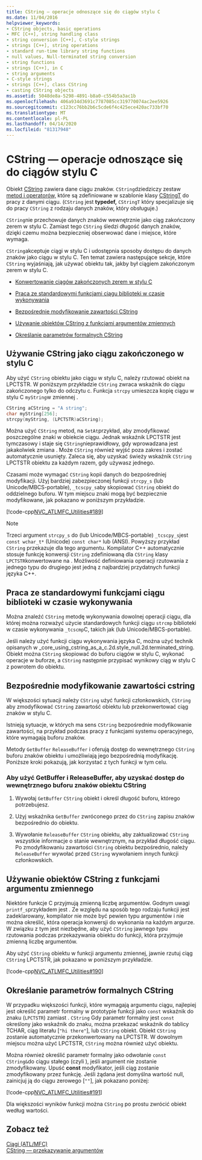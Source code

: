 ```yaml
---
title: CString — operacje odnoszące się do ciągów stylu C
ms.date: 11/04/2016
helpviewer_keywords:
- CString objects, basic operations
- MFC [C++], string handling class
- string conversion [C++], C-style strings
- strings [C++], string operations
- standard run-time library string functions
- null values, Null-terminated string conversion
- string functions
- strings [C++], in C
- string arguments
- C-style strings
- strings [C++], class CString
- casting CString objects
ms.assetid: 5048de8a-5298-4891-b8a0-c554b5a3ac1b
ms.openlocfilehash: 406a934d3691c7787085cc319770074ac2ee5926
ms.sourcegitcommit: c123cc76bb2b6c5cde6f4c425ece420ac733bf70
ms.translationtype: MT
ms.contentlocale: pl-PL
ms.lasthandoff: 04/14/2020
ms.locfileid: "81317948"
---
```

# <a name="cstring-operations-relating-to-c-style-strings"></a>CString — operacje odnoszące się do ciągów stylu C

Obiekt [CString](../atl-mfc-shared/using-cstring.md) zawiera dane ciągu znaków. `CString`dziedziczy zestaw [metod i operatorów,](../atl-mfc-shared/reference/cstringt-class.md) które są zdefiniowane w szablonie klasy [CStringT](../atl-mfc-shared/reference/cstringt-class.md) do pracy z danymi ciągu. (`CString` jest **typedef,** `CStringT` który specjalizuje się do pracy `CString` z rodzaju danych znaków, który obsługuje.)

`CString`nie przechowuje danych znaków wewnętrznie jako ciąg zakończony zerem w stylu C. Zamiast tego `CString` śledzi długość danych znaków, dzięki czemu można bezpieczniej obserwować dane i miejsce, które wymaga.

`CString`akceptuje ciągi w stylu C i udostępnia sposoby dostępu do danych znaków jako ciągu w stylu C. Ten temat zawiera następujące sekcje, które `CString` wyjaśniają, jak używać obiektu tak, jakby był ciągiem zakończonym zerem w stylu C.

- [Konwertowanie ciągów zakończonych zerem w stylu C](#_core_using_cstring_as_a_c.2d.style_null.2d.terminated_string)

- [Praca ze standardowymi funkcjami ciągu biblioteki w czasie wykonywania](#_core_working_with_standard_run.2d.time_library_string_functions)

- [Bezpośrednie modyfikowanie zawartości CString](#_core_modifying_cstring_contents_directly)

- [Używanie obiektów CString z funkcjami argumentów zmiennych](#_core_using_cstring_objects_with_variable_argument_functions)

- [Określanie parametrów formalnych CString](#_core_specifying_cstring_formal_parameters)

## <a name="using-cstring-as-a-c-style-null-terminated-string"></a><a name="_core_using_cstring_as_a_c.2d.style_null.2d.terminated_string"></a>Używanie CString jako ciągu zakończonego w stylu C

Aby użyć `CString` obiektu jako ciągu w stylu C, należy rzutować obiekt na LPCTSTR. W poniższym przykładzie `CString` zwraca wskaźnik do ciągu zakończonego tylko do odczytu c. Funkcja `strcpy` umieszcza kopię ciągu w stylu C `myString`w zmiennej .

```cpp
CString aCString = "A string";
char myString[256];
strcpy(myString, (LPCTSTR)aCString);
```

Można użyć `CString` metod, na `SetAt`przykład, aby zmodyfikować poszczególne znaki w obiekcie ciągu. Jednak wskaźnik LPCTSTR jest tymczasowy i staje się `CString`nieprawidłowy, gdy wprowadzana jest jakakolwiek zmiana . Może `CString` również wyjść poza zakres i zostać automatycznie usunięty. Zaleca się, aby uzyskać świeży wskaźnik `CString` LPCTSTR obiektu za każdym razem, gdy używasz jednego.

Czasami może wymagać `CString` kopii danych do bezpośredniej modyfikacji. Użyj bardziej zabezpieczonej funkcji `strcpy_s` (lub Unicode/MBCS-portable), `_tcscpy_s`aby skopiować `CString` obiekt do oddzielnego buforu. W tym miejscu znaki mogą być bezpiecznie modyfikowane, jak pokazano w poniższym przykładzie.

[!code-cpp[NVC_ATLMFC_Utilities#189](../atl-mfc-shared/codesnippet/cpp/cstring-operations-relating-to-c-style-strings_1.cpp)]

> [!NOTE]
> Trzeci argument `strcpy_s` do (lub Unicode/MBCS-portable) `_tcscpy_s`jest `const wchar_t*` (Unicode) `const char*` lub (ANSI). Powyższy przykład `CString` przekazuje dla tego argumentu. Kompilator C++ automatycznie stosuje funkcję konwersji `CString` zdefiniowaną dla `CString` klasy `LPCTSTR`konwertowane na . Możliwość definiowania operacji rzutowania z jednego typu do drugiego jest jedną z najbardziej przydatnych funkcji języka C++.

## <a name="working-with-standard-run-time-library-string-functions"></a><a name="_core_working_with_standard_run.2d.time_library_string_functions"></a>Praca ze standardowymi funkcjami ciągu biblioteki w czasie wykonywania

Można znaleźć `CString` metodę wykonywania dowolnej operacji ciągu, dla której można rozważyć użycie standardowych funkcji ciągu `strcmp` biblioteki w czasie wykonywania `_tcscmp`C, takich jak (lub Unicode/MBCS-portable).

Jeśli należy użyć funkcji ciągu wykonywania języka C, można użyć technik opisanych w _core_using_cstring_as_a_c.2d.style_null.2d.terminated_string. Obiekt można `CString` skopiować do buforu ciągów w stylu C, wykonać operacje w buforze, a `CString` następnie przypisać wynikowy ciąg w stylu C z powrotem do obiektu.

## <a name="modifying-cstring-contents-directly"></a><a name="_core_modifying_cstring_contents_directly"></a>Bezpośrednie modyfikowanie zawartości cstring

W większości sytuacji należy `CString` użyć funkcji członkowskich, `CString` aby zmodyfikować `CString` zawartość obiektu lub przekonwertować ciąg znaków w stylu C.

Istnieją sytuacje, w których ma sens `CString` bezpośrednie modyfikowanie zawartości, na przykład podczas pracy z funkcjami systemu operacyjnego, które wymagają buforu znaków.

Metody `GetBuffer` `ReleaseBuffer` i oferują dostęp do wewnętrznego `CString` buforu znaków obiektu i umożliwiają jego bezpośrednią modyfikację. Poniższe kroki pokazują, jak korzystać z tych funkcji w tym celu.

### <a name="to-use-getbuffer-and-releasebuffer-to-access-the-internal-character-buffer-of-a-cstring-object"></a>Aby użyć GetBuffer i ReleaseBuffer, aby uzyskać dostęp do wewnętrznego buforu znaków obiektu CString

1. Wywołaj `GetBuffer` `CString` obiekt i określ długość buforu, którego potrzebujesz.

1. Użyj wskaźnika `GetBuffer` zwróconego przez do `CString` zapisu znaków bezpośrednio do obiektu.

1. Wywołanie `ReleaseBuffer` `CString` obiektu, aby zaktualizować `CString` wszystkie informacje o stanie wewnętrznym, na przykład długość ciągu. Po zmodyfikowaniu zawartości `CString` obiektu bezpośrednio, należy `ReleaseBuffer` wywołać przed `CString` wywołaniem innych funkcji członkowskich.

## <a name="using-cstring-objects-with-variable-argument-functions"></a><a name="_core_using_cstring_objects_with_variable_argument_functions"></a>Używanie obiektów CString z funkcjami argumentu zmiennego

Niektóre funkcje C przyjmują zmienną liczbę argumentów. Godnym uwagi `printf_s`przykładem jest . Ze względu na sposób tego rodzaju funkcji jest zadeklarowany, kompilator nie może być pewien typu argumentów i nie można określić, która operacja konwersji do wykonania na każdym argurze. W związku z tym jest niezbędne, aby użyć `CString` jawnego typu rzutowania podczas przekazywania obiektu do funkcji, która przyjmuje zmienną liczbę argumentów.

Aby użyć `CString` obiektu w funkcji argumentu zmiennej, jawnie rzutuj ciąg `CString` LPCTSTR, jak pokazano w poniższym przykładzie.

[!code-cpp[NVC_ATLMFC_Utilities#190](../atl-mfc-shared/codesnippet/cpp/cstring-operations-relating-to-c-style-strings_2.cpp)]

## <a name="specifying-cstring-formal-parameters"></a><a name="_core_specifying_cstring_formal_parameters"></a>Określanie parametrów formalnych CString

W przypadku większości funkcji, które wymagają argumentu ciągu, najlepiej jest określić parametr formalny w prototypie funkcji jako `const` wskaźnik do znaku (`LPCTSTR`) zamiast . `CString` Gdy parametr formalny jest `const` określony jako wskaźnik do znaku, można przekazać wskaźnik do tablicy TCHAR, ciąg literału [`"hi there"`], lub `CString` obiekt. Obiekt `CString` zostanie automatycznie przekonwertowany na LPCTSTR. W dowolnym miejscu można użyć LPCTSTR, `CString` można również użyć obiektu.

Można również określić parametr formalny jako odwołanie `const CString&`do ciągu stałego (czyli ), jeśli argument nie zostanie zmodyfikowany. Upuść **const** modyfikator, jeśli ciąg zostanie zmodyfikowany przez funkcję. Jeśli żądana jest domyślna wartość null, zainicjuj ją do ciągu zerowego [`""`], jak pokazano poniżej:

[!code-cpp[NVC_ATLMFC_Utilities#191](../atl-mfc-shared/codesnippet/cpp/cstring-operations-relating-to-c-style-strings_3.cpp)]

Dla większości wyników funkcji można `CString` po prostu zwrócić obiekt według wartości.

## <a name="see-also"></a>Zobacz też

[Ciągi (ATL/MFC)](../atl-mfc-shared/strings-atl-mfc.md)<br/>
[CString — przekazywanie argumentów](../atl-mfc-shared/cstring-argument-passing.md)
